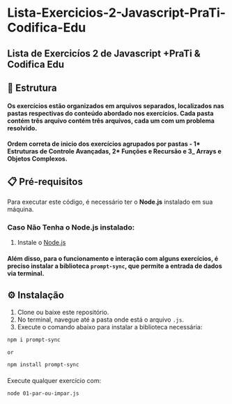 # Lista-Exercicios-2-Javascript-PraTi-Codifica-Edu

## Lista de Exercicíos 2 de Javascript +PraTi & Codifica Edu

## 📁 Estrutura

#### Os exercícios estão organizados em arquivos separados, localizados nas pastas respectivas do conteúdo abordado nos exercícios. Cada pasta contém três arquivo contém três arquivos, cada um com um problema resolvido.

#### Ordem correta de inicio dos exercícios agrupados por pastas - 1* Estruturas de Controle Avançadas, 2* Funções e Recursão e 3\_ Arrays e Objetos Complexos.

## 📋 Pré-requisitos

Para executar este código, é necessário ter o **Node.js** instalado em sua máquina.

### Caso Não Tenha o Node.js instalado:

1. Instale o [Node.js](https://nodejs.org/)

#### Além disso, para o funcionamento e interação com alguns exercícios, é preciso instalar a biblioteca `prompt-sync`, que permite a entrada de dados via terminal.

## ⚙️ Instalação

1. Clone ou baixe este repositório.
2. No terminal, navegue até a pasta onde está o arquivo `.js`.
3. Execute o comando abaixo para instalar a biblioteca necessária:

```bash
npm i prompt-sync

or

npm install prompt-sync
```

####

Execute qualquer exercício com:

```
node 01-par-ou-impar.js
```
